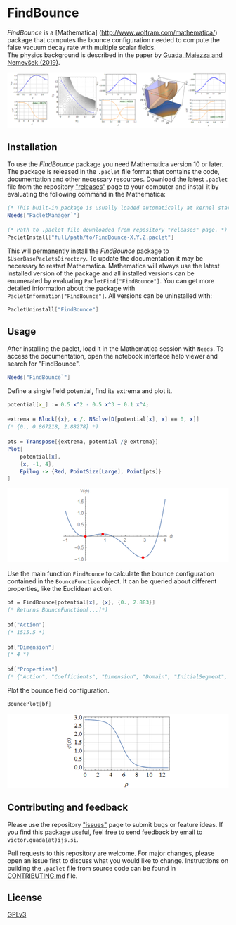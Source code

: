 # FindBounce

_FindBounce_ is a [Mathematica] (http://www.wolfram.com/mathematica/) package
that computes the bounce configuration needed to compute the false vacuum decay rate with multiple scalar fields.  
The physics background is described in the paper by [Guada, Maiezza and Nemevšek (2019)](https://arxiv.org/abs/1803.02227).

![example1](Images/ExamplesBounces.png)

## Installation

To use the _FindBounce_ package you need Mathematica version 10 or later.
The package is released in the `.paclet` file format that contains the code, documentation and other necessary resources.
Download the latest `.paclet` file from the repository ["releases"](https://github.com/vguada/FindBounces/releases) page
to your computer and install it by evaluating the following command in the Mathematica:

```mathematica
(* This built-in package is usually loaded automatically at kernel startup. *)
Needs["PacletManager`"]

(* Path to .paclet file downloaded from repository "releases" page. *)
PacletInstall["full/path/to/FindBounce-X.Y.Z.paclet"]
```

This will permanently install the _FindBounce_ package to `$UserBasePacletsDirectory`.
To update the documentation it may be necessary to restart Mathematica.
Mathematica will always use the latest installed version of the package and all installed versions
can be enumerated by evaluating `PacletFind["FindBounce"]`.
You can get more detailed information about the package with `PacletInformation["FindBounce"]`.
All versions can be uninstalled with:

```mathematica
PacletUninstall["FindBounce"]
```

## Usage

After installing the paclet, load it in the Mathematica session with `Needs`.
To access the documentation, open the notebook interface help viewer and search for "FindBounce".

```mathematica
Needs["FindBounce`"]
```
Define a single field potential, find its extrema and plot it.

```mathematica
potential[x_] := 0.5 x^2 - 0.5 x^3 + 0.1 x^4;

extrema = Block[{x}, x /. NSolve[D[potential[x], x] == 0, x]]
(* {0., 0.867218, 2.88278} *)

pts = Transpose[{extrema, potential /@ extrema}]
Plot[
    potential[x],
    {x, -1, 4},
    Epilog -> {Red, PointSize[Large], Point[pts]}
]
 ```

![usage1.1](Images/UsageExample-1.1.png)

Use the main function `FindBounce` to calculate the bounce configuration contained in the `BounceFunction` object.
It can be queried about different properties, like the Euclidean action.

 ```mathematica
bf = FindBounce[potential[x], {x}, {0., 2.883}]
(* Returns BounceFunction[...]*)

bf["Action"]
(* 1515.5 *)

bf["Dimension"]
(* 4 *)

bf["Properties"]
(* {"Action", "Coefficients", "Dimension", "Domain", "InitialSegment",  "Path", "Potential", "Radii",...} *)
 ```

Plot the bounce field configuration.

 ```mathematica
BouncePlot[bf]
```

![usage1.2](Images/UsageExample-1.2.png )

## Contributing and feedback

Please use the repository ["issues"](https://github.com/vguada/FindBounces/issues) page to submit bugs or feature ideas.
If you find this package useful, feel free to send feedback by email to `victor.guada(at)ijs.si`.

Pull requests to this repository are welcome.
For major changes, please open an issue first to discuss what you would like to change.
Instructions on building the `.paclet` file from source code can be found in [CONTRIBUTING.md]( CONTRIBUTING.md ) file.

## License

[GPLv3](https://choosealicense.com/licenses/gpl-3.0/)
